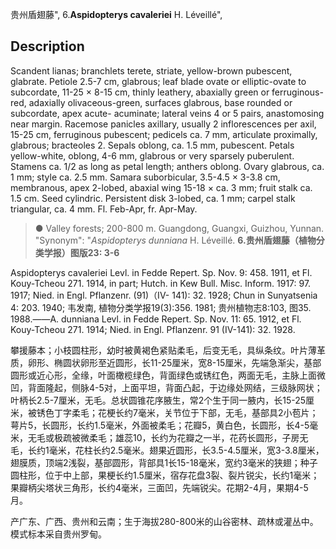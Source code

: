 贵州盾翅藤",
6.**Aspidopterys cavaleriei** H. Léveillé",

## Description
Scandent lianas; branchlets terete, striate, yellow-brown pubescent, glabrate. Petiole 2.5-7 cm, glabrous; leaf blade ovate or elliptic-ovate to subcordate, 11-25 × 8-15 cm, thinly leathery, abaxially green or ferruginous-red, adaxially olivaceous-green, surfaces glabrous, base rounded or subcordate, apex acute- acuminate; lateral veins 4 or 5 pairs, anastomosing near margin. Racemose panicles axillary, usually 2 inflorescences per axil, 15-25 cm, ferruginous pubescent; pedicels ca. 7 mm, articulate proximally, glabrous; bracteoles 2. Sepals oblong, ca. 1.5 mm, pubescent. Petals yellow-white, oblong, 4-6 mm, glabrous or very sparsely puberulent. Stamens ca. 1/2 as long as petal length; anthers oblong. Ovary glabrous, ca. 1 mm; style ca. 2.5 mm. Samara suborbicular, 3.5-4.5 × 3-3.8 cm, membranous, apex 2-lobed, abaxial wing 15-18 × ca. 3 mm; fruit stalk ca. 1.5 cm. Seed cylindric. Persistent disk 3-lobed, ca. 1 mm; carpel stalk triangular, ca. 4 mm. Fl. Feb-Apr, fr. Apr-May.

> ● Valley forests; 200-800 m. Guangdong, Guangxi, Guizhou, Yunnan.
  "Synonym": "*Aspidopterys dunniana* H. Léveillé.
**6.贵州盾翅藤（植物分类学报）图版23: 3-6**

Aspidopterys cavaleriei Levl. in Fedde Repert. Sp. Nov. 9: 458. 1911, et Fl. Kouy-Tcheou 271. 1914, in part; Hutch. in Kew Bull. Misc. Inform. 1917: 97. 1917; Nied. in Engl. Pflanzenr. (91)（IV- 141): 32. 1928; Chun in Sunyatsenia 4: 203. 1940; 韦发南, 植物分类学报19(3):356. 1981; 贵州植物志8:103, 图35. 1988.——A. dunniana Levl. in Fedde Repert. Sp. Nov. 11: 65. 1912, et Fl. Kouy-Tcheou 271. 1914; Nied. in Engl. Pflanzenr. 91 (IV-141): 32. 1928.

攀援藤本；小枝圆柱形，幼时被黄褐色紧贴柔毛，后变无毛，具纵条纹。叶片薄革质，卵形、椭圆状卵形至近圆形，长11-25厘米，宽8-15厘米，先端急渐尖，基部圆形或近心形，全缘，叶面橄榄绿色，背面绿色或锈红色，两面无毛，主脉上面微凹，背面隆起，侧脉4-5对，上面平坦，背面凸起，于边缘处网结，三级脉网状；叶柄长2.5-7厘米，无毛。总状圆锥花序腋生，常2个生于同一腋内，长15-25厘米，被锈色丁字柔毛；花梗长约7毫米，关节位于下部，无毛，基部具2小苞片；萼片5，长圆形，长约1.5毫米，外面被柔毛；花瓣5，黄白色，长圆形，长4-5毫米，无毛或极疏被微柔毛；雄蕊10，长约为花瓣之一半，花药长圆形，子房无毛，长约1毫米，花柱长约2.5毫米。翅果近圆形，长3.5-4.5厘米，宽3-3.8厘米，翅膜质，顶端2浅裂，基部圆形，背部具1长15-18毫米，宽约3毫米的狭翅；种子圆柱形，位于中上部，果梗长约1.5厘米，宿存花盘3裂、裂片锐尖，长约1毫米；果瓣柄尖塔状三角形，长约4毫米，三面凹，先端锐尖。花期2-4月，果期4-5月。

产广东、广西、贵州和云南；生于海拔280-800米的山谷密林、疏林或灌丛中。模式标本采自贵州罗甸。

